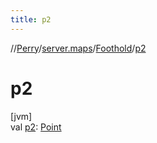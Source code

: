 ```yaml
---
title: p2
---
```

//[Perry](../../../index.html)/[server.maps](../index.html)/[Foothold](index.html)/[p2](p2.html)



# p2



[jvm]\
val [p2](p2.html): [Point](https://docs.oracle.com/javase/8/docs/api/java/awt/Point.html)




